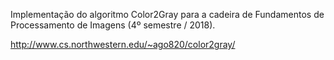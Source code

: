Implementação do algoritmo Color2Gray para a cadeira de Fundamentos de Processamento de Imagens (4º semestre / 2018).

http://www.cs.northwestern.edu/~ago820/color2gray/
